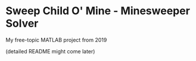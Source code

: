 # Sweep Child O' Mine - Minesweeper Solver

My free-topic MATLAB project from 2019

(detailed README might come later)
